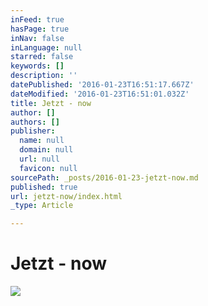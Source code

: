 ```yaml
---
inFeed: true
hasPage: true
inNav: false
inLanguage: null
starred: false
keywords: []
description: ''
datePublished: '2016-01-23T16:51:17.667Z'
dateModified: '2016-01-23T16:51:01.032Z'
title: Jetzt - now
author: []
authors: []
publisher:
  name: null
  domain: null
  url: null
  favicon: null
sourcePath: _posts/2016-01-23-jetzt-now.md
published: true
url: jetzt-now/index.html
_type: Article

---
```

# Jetzt - now
![](https://the-grid-user-content.s3-us-west-2.amazonaws.com/19d91e30-1780-4d39-8cc0-904fd02b0dcf.jpg)